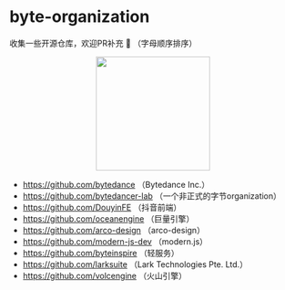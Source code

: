 # byte-organization
收集一些开源仓库，欢迎PR补充 🎉 （字母顺序排序）

<p align="center">
  <a href="https://ant.design">
    <img width="200" src="https://avatars.githubusercontent.com/u/93518756?s=200&v=4">
  </a>
</p>


- https://github.com/bytedance （Bytedance Inc.）
- https://github.com/bytedancer-lab （一个非正式的字节organization）
- https://github.com/DouyinFE （抖音前端）
- https://github.com/oceanengine （巨量引擎）
- https://github.com/arco-design （arco-design）
- https://github.com/modern-js-dev （modern.js）
- https://github.com/byteinspire （轻服务）
- https://github.com/larksuite （Lark Technologies Pte. Ltd.）
- https://github.com/volcengine （火山引擎）
